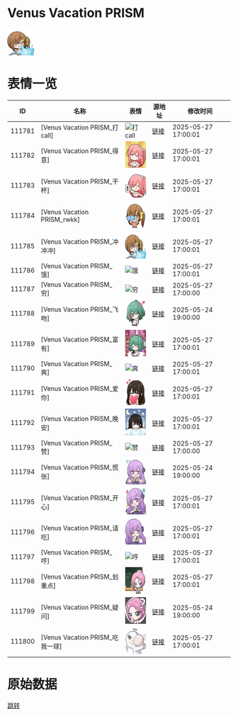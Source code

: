 # Venus Vacation PRISM

<img src="./cover.png" height="60" alt="cover" />

# 表情一览

|ID|名称|表情|源地址|修改时间|
|----|----|----|----|----|
|111781|[Venus Vacation PRISM_打call]|<img src="./pic/111781_%5BVenus Vacation PRISM_打call%5D.png" height="60" alt="打call"/>|[链接](https://i0.hdslb.com/bfs/garb/4dab92737e8208a3a46f2f224bfd9146f327dbe7.png)|2025-05-27 17:00:01|
|111782|[Venus Vacation PRISM_得意]|<img src="./pic/111782_%5BVenus Vacation PRISM_得意%5D.png" height="60" alt="得意"/>|[链接](https://i0.hdslb.com/bfs/garb/b26c2e4dcb8551112ee12efd9dda2d74dd88c8b7.png)|2025-05-27 17:00:01|
|111783|[Venus Vacation PRISM_干杯]|<img src="./pic/111783_%5BVenus Vacation PRISM_干杯%5D.png" height="60" alt="干杯"/>|[链接](https://i0.hdslb.com/bfs/garb/f99adc98833f8f77339e94307580cfefc8f156e6.png)|2025-05-27 17:00:01|
|111784|[Venus Vacation PRISM_rwkk]|<img src="./pic/111784_%5BVenus Vacation PRISM_rwkk%5D.png" height="60" alt="rwkk"/>|[链接](https://i0.hdslb.com/bfs/garb/17232facb65e22835edd882bf5bc50ccc6d61873.png)|2025-05-27 17:00:01|
|111785|[Venus Vacation PRISM_冲冲冲]|<img src="./pic/111785_%5BVenus Vacation PRISM_冲冲冲%5D.png" height="60" alt="冲冲冲"/>|[链接](https://i0.hdslb.com/bfs/garb/25f528f0190b59c640a3e4acb8b303673592524f.png)|2025-05-27 17:00:01|
|111786|[Venus Vacation PRISM_饿]|<img src="./pic/111786_%5BVenus Vacation PRISM_饿%5D.png" height="60" alt="饿"/>|[链接](https://i0.hdslb.com/bfs/garb/006ac909056bd9a055204c702dff633bbda32dd5.png)|2025-05-27 17:00:01|
|111787|[Venus Vacation PRISM_穷]|<img src="./pic/111787_%5BVenus Vacation PRISM_穷%5D.png" height="60" alt="穷"/>|[链接](https://i0.hdslb.com/bfs/garb/65dcb28066fd47c6820eaabd6e9398813c2158ad.png)|2025-05-27 17:00:00|
|111788|[Venus Vacation PRISM_飞吻]|<img src="./pic/111788_%5BVenus Vacation PRISM_飞吻%5D.png" height="60" alt="飞吻"/>|[链接](https://i0.hdslb.com/bfs/garb/4de4b5f79aefde7f3623032b9f219f35fff9fe3b.png)|2025-05-24 19:00:00|
|111789|[Venus Vacation PRISM_富有]|<img src="./pic/111789_%5BVenus Vacation PRISM_富有%5D.png" height="60" alt="富有"/>|[链接](https://i0.hdslb.com/bfs/garb/c8e9e19d63b7356ed4eaddf04f90b4c93223495d.png)|2025-05-27 17:00:01|
|111790|[Venus Vacation PRISM_爽]|<img src="./pic/111790_%5BVenus Vacation PRISM_爽%5D.png" height="60" alt="爽"/>|[链接](https://i0.hdslb.com/bfs/garb/02f7b87b1179244b09b64fa2fc3bade1210958ec.png)|2025-05-27 17:00:01|
|111791|[Venus Vacation PRISM_爱你]|<img src="./pic/111791_%5BVenus Vacation PRISM_爱你%5D.png" height="60" alt="爱你"/>|[链接](https://i0.hdslb.com/bfs/garb/b5ba45c9de66bc6d404afd534a7ba3fa3cffe90d.png)|2025-05-27 17:00:01|
|111792|[Venus Vacation PRISM_晚安]|<img src="./pic/111792_%5BVenus Vacation PRISM_晚安%5D.png" height="60" alt="晚安"/>|[链接](https://i0.hdslb.com/bfs/garb/99be6776fbcbb63dbca9fef6a8041f6af3f4d24b.png)|2025-05-27 17:00:01|
|111793|[Venus Vacation PRISM_赞]|<img src="./pic/111793_%5BVenus Vacation PRISM_赞%5D.png" height="60" alt="赞"/>|[链接](https://i0.hdslb.com/bfs/garb/57cf517eb3b42d09492d45fc65fd33b381187039.png)|2025-05-27 17:00:00|
|111794|[Venus Vacation PRISM_慌张]|<img src="./pic/111794_%5BVenus Vacation PRISM_慌张%5D.png" height="60" alt="慌张"/>|[链接](https://i0.hdslb.com/bfs/garb/4d756b504bb65b635c6ea7a8c9e95fdebd103a64.png)|2025-05-24 19:00:00|
|111795|[Venus Vacation PRISM_开心]|<img src="./pic/111795_%5BVenus Vacation PRISM_开心%5D.png" height="60" alt="开心"/>|[链接](https://i0.hdslb.com/bfs/garb/ff068f2b2b8a17ddcca53186e7d1496953201ce8.png)|2025-05-27 17:00:01|
|111796|[Venus Vacation PRISM_请吃]|<img src="./pic/111796_%5BVenus Vacation PRISM_请吃%5D.png" height="60" alt="请吃"/>|[链接](https://i0.hdslb.com/bfs/garb/b0c8b1f48b7d4da14c65bd79c9f75b9f6313b2ab.png)|2025-05-27 17:00:01|
|111797|[Venus Vacation PRISM_哼]|<img src="./pic/111797_%5BVenus Vacation PRISM_哼%5D.png" height="60" alt="哼"/>|[链接](https://i0.hdslb.com/bfs/garb/92fd73056e68f4b73650b1fb0313410b4977e685.png)|2025-05-27 17:00:01|
|111798|[Venus Vacation PRISM_划重点]|<img src="./pic/111798_%5BVenus Vacation PRISM_划重点%5D.png" height="60" alt="划重点"/>|[链接](https://i0.hdslb.com/bfs/garb/5044305befb4fd86ccd5d56e2056775b40b48a36.png)|2025-05-27 17:00:01|
|111799|[Venus Vacation PRISM_疑问]|<img src="./pic/111799_%5BVenus Vacation PRISM_疑问%5D.png" height="60" alt="疑问"/>|[链接](https://i0.hdslb.com/bfs/garb/faffb76544dd5431dbb89ef95585eccfe92cf7fd.png)|2025-05-24 19:00:00|
|111800|[Venus Vacation PRISM_吃我一球]|<img src="./pic/111800_%5BVenus Vacation PRISM_吃我一球%5D.png" height="60" alt="吃我一球"/>|[链接](https://i0.hdslb.com/bfs/garb/3a12b6a9624d42c142ddf8ce1d01947f65dea36e.png)|2025-05-27 17:00:01|

# 原始数据

[跳转](./raw.json)

